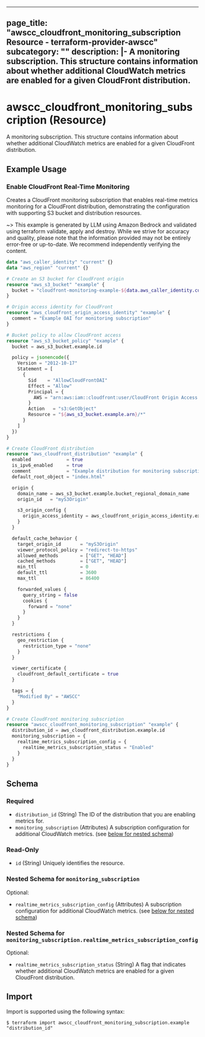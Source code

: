 
---
page_title: "awscc_cloudfront_monitoring_subscription Resource - terraform-provider-awscc"
subcategory: ""
description: |-
  A monitoring subscription. This structure contains information about whether additional CloudWatch metrics are enabled for a given CloudFront distribution.
---

# awscc_cloudfront_monitoring_subscription (Resource)

A monitoring subscription. This structure contains information about whether additional CloudWatch metrics are enabled for a given CloudFront distribution.

## Example Usage

### Enable CloudFront Real-Time Monitoring

Creates a CloudFront monitoring subscription that enables real-time metrics monitoring for a CloudFront distribution, demonstrating the configuration with supporting S3 bucket and distribution resources.

~> This example is generated by LLM using Amazon Bedrock and validated using terraform validate, apply and destroy. While we strive for accuracy and quality, please note that the information provided may not be entirely error-free or up-to-date. We recommend independently verifying the content.

```terraform
data "aws_caller_identity" "current" {}
data "aws_region" "current" {}

# Create an S3 bucket for CloudFront origin
resource "aws_s3_bucket" "example" {
  bucket = "cloudfront-monitoring-example-${data.aws_caller_identity.current.account_id}"
}

# Origin access identity for CloudFront
resource "aws_cloudfront_origin_access_identity" "example" {
  comment = "Example OAI for monitoring subscription"
}

# Bucket policy to allow CloudFront access
resource "aws_s3_bucket_policy" "example" {
  bucket = aws_s3_bucket.example.id

  policy = jsonencode({
    Version = "2012-10-17"
    Statement = [
      {
        Sid    = "AllowCloudFrontOAI"
        Effect = "Allow"
        Principal = {
          AWS = "arn:aws:iam::cloudfront:user/CloudFront Origin Access Identity ${aws_cloudfront_origin_access_identity.example.id}"
        }
        Action   = "s3:GetObject"
        Resource = "${aws_s3_bucket.example.arn}/*"
      }
    ]
  })
}

# Create CloudFront distribution
resource "aws_cloudfront_distribution" "example" {
  enabled             = true
  is_ipv6_enabled     = true
  comment             = "Example distribution for monitoring subscription"
  default_root_object = "index.html"

  origin {
    domain_name = aws_s3_bucket.example.bucket_regional_domain_name
    origin_id   = "myS3Origin"

    s3_origin_config {
      origin_access_identity = aws_cloudfront_origin_access_identity.example.cloudfront_access_identity_path
    }
  }

  default_cache_behavior {
    target_origin_id       = "myS3Origin"
    viewer_protocol_policy = "redirect-to-https"
    allowed_methods        = ["GET", "HEAD"]
    cached_methods         = ["GET", "HEAD"]
    min_ttl                = 0
    default_ttl            = 3600
    max_ttl                = 86400

    forwarded_values {
      query_string = false
      cookies {
        forward = "none"
      }
    }
  }

  restrictions {
    geo_restriction {
      restriction_type = "none"
    }
  }

  viewer_certificate {
    cloudfront_default_certificate = true
  }

  tags = {
    "Modified By" = "AWSCC"
  }
}

# Create CloudFront monitoring subscription
resource "awscc_cloudfront_monitoring_subscription" "example" {
  distribution_id = aws_cloudfront_distribution.example.id
  monitoring_subscription = {
    realtime_metrics_subscription_config = {
      realtime_metrics_subscription_status = "Enabled"
    }
  }
}
```

<!-- schema generated by tfplugindocs -->
## Schema

### Required

- `distribution_id` (String) The ID of the distribution that you are enabling metrics for.
- `monitoring_subscription` (Attributes) A subscription configuration for additional CloudWatch metrics. (see [below for nested schema](#nestedatt--monitoring_subscription))

### Read-Only

- `id` (String) Uniquely identifies the resource.

<a id="nestedatt--monitoring_subscription"></a>
### Nested Schema for `monitoring_subscription`

Optional:

- `realtime_metrics_subscription_config` (Attributes) A subscription configuration for additional CloudWatch metrics. (see [below for nested schema](#nestedatt--monitoring_subscription--realtime_metrics_subscription_config))

<a id="nestedatt--monitoring_subscription--realtime_metrics_subscription_config"></a>
### Nested Schema for `monitoring_subscription.realtime_metrics_subscription_config`

Optional:

- `realtime_metrics_subscription_status` (String) A flag that indicates whether additional CloudWatch metrics are enabled for a given CloudFront distribution.

## Import

Import is supported using the following syntax:

```shell
$ terraform import awscc_cloudfront_monitoring_subscription.example "distribution_id"
```
